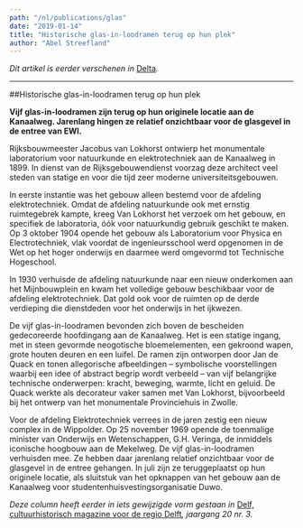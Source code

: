 ```yaml
---
path: "/nl/publications/glas"
date: "2019-01-14"
title: "Historische glas-in-loodramen terug op hun plek"
author: "Abel Streefland"
---
```


*Dit artikel is eerder verschenen in* [Delta](https://www.delta.tudelft.nl/article/tu-historie-nap-als-rotsvast-referentievlak)*.*

---

##Historische glas-in-loodramen terug op hun plek

**Vijf glas-in-loodramen zijn terug op hun originele locatie aan de Kanaalweg. Jarenlang hingen ze relatief onzichtbaar voor de glasgevel in de entree van EWI.**

Rijksbouwmeester Jacobus van Lokhorst ontwierp het monumentale laboratorium voor natuurkunde en elektrotechniek aan de Kanaalweg in 1899. In dienst van de Rijksgebouwendienst voorzag deze architect veel steden van statige en voor die tijd zeer moderne universiteitsgebouwen.

In eerste instantie was het gebouw alleen bestemd voor de afdeling elektrotechniek. Omdat de afdeling natuurkunde ook met ernstig ruimtegebrek kampte, kreeg Van Lokhorst het verzoek om het gebouw, en specifiek de laboratoria, óók voor natuurkundig gebruik geschikt te maken. Op 3 oktober 1904 opende het gebouw als Laboratorium voor Physica en Electrotechniek, vlak voordat de ingenieursschool werd opgenomen in de Wet op het hoger onderwijs en daarmee werd omgevormd tot Technische Hogeschool.

In 1930 verhuisde de afdeling natuurkunde naar een nieuw onderkomen aan het Mijnbouwplein en kwam het volledige gebouw beschikbaar voor de afdeling elektrotechniek. Dat gold ook voor de ruimten op de derde verdieping die dienstdeden voor het onderwijs in het ijkwezen.

De vijf glas-in-loodramen bevonden zich boven de bescheiden gedecoreerde hoofdingang aan de Kanaalweg. Het is een statige ingang, met in steen gevormde neogotische bloemelementen, een gekroond wapen, grote houten deuren en een luifel. De ramen zijn ontworpen door Jan de Quack en tonen allegorische afbeeldingen – symbolische voorstellingen waarbij een idee of abstract begrip wordt verbeeld – van vijf belangrijke technische onderwerpen: kracht, beweging, warmte, licht en geluid. De Quack werkte als decorateur vaker samen met Van Lokhorst, bijvoorbeeld bij het ontwerp van het monumentale Provinciehuis in Zwolle.

Voor de afdeling Elektrotechniek verrees in de jaren zestig een nieuw complex in de Wippolder. Op 25 november 1969 opende de toenmalige minister van Onderwijs en Wetenschappen, G.H. Veringa, de inmiddels iconische hoogbouw aan de Mekelweg. De vijf glas-in-loodramen verhuisden mee. Ze hebben daar jarenlang relatief onzichtbaar voor de glasgevel in de entree gehangen. In juli zijn ze teruggeplaatst op hun originele locatie, als sluitstuk van het opknappen van het gebouw aan de Kanaalweg voor studentenhuisvestingsorganisatie Duwo.

*Deze column heeft eerder in iets gewijzigde vorm gestaan in* [Delf, cultuurhistorisch magazine voor de regio Delft](https://virtumedia.nl/magazine/delf)*, jaargang 20 nr. 3.*